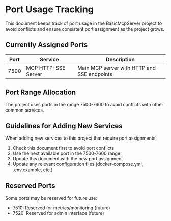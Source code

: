 # Port Usage Tracking

This document keeps track of port usage in the BasicMcpServer project to avoid conflicts and ensure consistent port assignment as the project grows.

## Currently Assigned Ports

| Port | Service | Description |
|------|---------|-------------|
| 7500 | MCP HTTP+SSE Server | Main MCP server with HTTP and SSE endpoints |

## Port Range Allocation

The project uses ports in the range 7500-7600 to avoid conflicts with other common services.

## Guidelines for Adding New Services

When adding new services to this project that require port assignments:

1. Check this document first to avoid port conflicts
2. Use the next available port in the 7500-7600 range
3. Update this document with the new port assignment
4. Update any relevant configuration files (docker-compose.yml, .env.example, etc.)

## Reserved Ports

Some ports may be reserved for future use:

- 7510: Reserved for metrics/monitoring (future)
- 7520: Reserved for admin interface (future)
